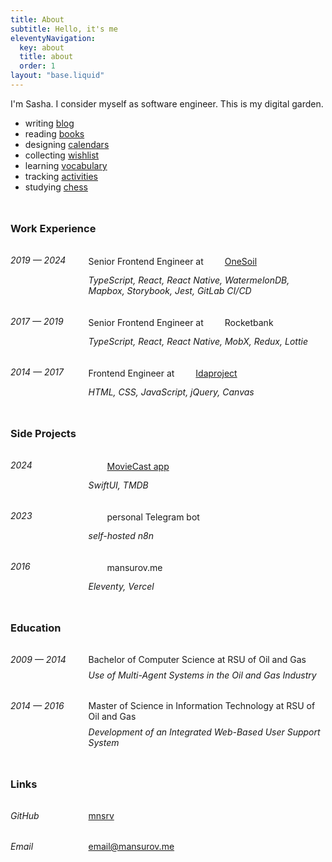 ```yaml
---
title: About
subtitle: Hello, it's me
eleventyNavigation:
  key: about
  title: about
  order: 1
layout: "base.liquid"
---
```


I'm Sasha. I consider myself as software engineer. This is my digital garden.

- writing [blog](/blog)
- reading [books](/books)
- designing [calendars](/calendars)
- collecting [wishlist](/wishlist)
- learning [vocabulary](/vocabulary)
- tracking [activities](/activities)
- studying [chess](/chess)
  <!-- - saving [quotes](/quotes) -->
  <!-- - recording [concerts](/concerts) -->

<section>
  <h3>Work Experience</h3>
  <div class="work-block">
    <div class="work-duration">
      <span><i>2019 — 2024</i></span>
    </div>
    <div class="work-experience">
      <div class="work-experience-title">
        <span>Senior Frontend Engineer at <a href="https://onesoil.ai" target="_blank" class="icon-link" data-link="onesoil">OneSoil</a></span>
      </div>
      <div class="work-experience-description">
        <i>TypeScript, React, React Native, WatermelonDB, Mapbox, Storybook, Jest, GitLab CI/CD</i>
      </div>
    </div>
  </div>
  <div class="work-block">
    <div class="work-duration">
      <span><i>2017 — 2019</i></span>
    </div>
    <div class="work-experience">
      <div class="work-experience-title">
        <span>Senior Frontend Engineer at <span class="icon-link" data-link="rocketbank">Rocketbank</span></span>
      </div>
      <div class="work-experience-description">
        <i>TypeScript, React, React Native, MobX, Redux, Lottie</i>
      </div>
    </div>
  </div>
  <div class="work-block">
    <div class="work-duration">
      <span><i>2014 — 2017</i></span>
    </div>
    <div class="work-experience">
      <div class="work-experience-title">
        <span>Frontend Engineer at <a href="https://idaproject.com" target="_blank" class="icon-link" data-link="idaproject">Idaproject</a></span>
      </div>
      <div class="work-experience-description">
        <i>HTML, CSS, JavaScript, jQuery, Canvas</i>
      </div>
    </div>
  </div>
</section>

<section>
  <h3>Side Projects</h3>
  <div class="work-block">
    <div class="work-duration">
      <span><i>2024</i></span>
    </div>
    <div class="work-experience">
      <div class="work-experience-title">
        <a href="https://moviecast.app" target="_blank" class="icon-link" data-link="moviecast">MovieCast app</a>
      </div>
      <div class="work-experience-description">
        <i>SwiftUI, TMDB</i>
      </div>
    </div>
  </div>
  <div class="work-block">
    <div class="work-duration">
      <span><i>2023</i></span>
    </div>
    <div class="work-experience">
      <div class="work-experience-title">
        <span class="icon-link" data-link="mikha">personal Telegram bot</span>
      </div>
      <div class="work-experience-description">
        <i>self-hosted n8n</i>
      </div>
    </div>
  </div>
  <div class="work-block">
    <div class="work-duration">
      <span><i>2016</i></span>
    </div>
    <div class="work-experience">
      <div class="work-experience-title">
        <span class="icon-link" data-link="mansurov.me">mansurov.me</span>
      </div>
      <div class="work-experience-description">
        <i>Eleventy, Vercel</i>
      </div>
    </div>
  </div>
</section>

<section>
  <h3>Education</h3>
  <div class="work-block">
    <div class="work-duration">
      <span><i>2009 — 2014</i></span>
    </div>
    <div class="work-experience">
      <div class="work-experience-title">
        Bachelor of Computer Science at RSU of Oil and Gas
      </div>
      <div class="work-experience-description">
        <i>Use of Multi-Agent Systems in the Oil and Gas Industry</i>
      </div>
    </div>
  </div>
  <div class="work-block">
    <div class="work-duration">
      <span><i>2014 — 2016</i></span>
    </div>
    <div class="work-experience">
      <div class="work-experience-title">
        Master of Science in Information Technology at RSU of Oil and Gas
      </div>
      <div class="work-experience-description">
        <i>Development of an Integrated Web-Based User Support System</i>
      </div>
    </div>
  </div>
</section>

<section>
  <h3>Links</h3>
  <div class="work-block">
    <div class="work-duration">
      <span><i>GitHub</i></span>
    </div>
    <div class="work-experience">
      <div class="work-experience-title">
        <a href="https://github.com/mnsrv" target="_blank">mnsrv</a>
      </div>
    </div>
  </div>
  <div class="work-block">
    <div class="work-duration">
      <span><i>Email</i></span>
    </div>
    <div class="work-experience">
      <div class="work-experience-title">
        <a href="mailto:email@mansurov.me" target="_blank">email@mansurov.me</a>
      </div>
    </div>
  </div>
</section>

<style>
  section {
    margin: 3rem 0;
  }
  section:last-of-type {
    margin-bottom: 0;
  }
  .work-block {
    margin: 2rem 0;
    display: flex;
    flex-direction: row;
    gap: 2rem;
  }
  h3 + .work-block {
    margin-top: 2rem;
  }
  .work-block:last-child {
    margin-bottom: 0;
  }
  @media (max-width: 480px) {
    .work-block {
      flex-direction: column;
      gap: 0.5rem;
    }
  }
  .work-duration {
    flex-shrink: 0;
  }
  .work-duration:after {
    content: '0000 — 0000';
    visibility: hidden;
  }
  .work-duration span {
    position: absolute;
  }
  .work-experience-description {
    margin-top: 0.5rem;
  }
  .icon-link {
    white-space: nowrap;
  }
  .icon-link[data-link]:before {
    content: '\3000';
    display: inline-block;
    width: 1.25rem;
    height: 1.25rem;
    margin-right: 6px;
    background-size: contain;
    background-repeat: no-repeat;
    background-position-y: center;
    border-radius: 4px;
  }
  @media (max-width: 960px) {
    .icon-link[data-link]:before {
      width: 1.5rem;
      height: 1.5rem;
    }
  }
  .icon-link[data-link="onesoil"]:before {
    background-image: url(/images/onesoil.png);
  }
  .icon-link[data-link="rocketbank"]:before {
    background-image: url(/images/rocketbank.png);
  }
  .icon-link[data-link="idaproject"]:before {
    background-image: url(/images/idaproject.png);
  }
  .icon-link[data-link="moviecast"]:before {
    background-image: url(/images/moviecast.png);
  }
  .icon-link[data-link="mansurov.me"]:before {
    background-image: url(/static/favicon.svg);
  }
  .icon-link[data-link="mikha"]:before {
    background-image: url(/images/mikha.png);
  }
</style>
